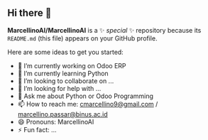 ## Hi there 👋


**MarcellinoAI/MarcellinoAI** is a ✨ _special_ ✨ repository because its `README.md` (this file) appears on your GitHub profile.

Here are some ideas to get you started:

- 🔭 I’m currently working on Odoo ERP
- 🌱 I’m currently learning Python
- 👯 I’m looking to collaborate on ...
- 🤔 I’m looking for help with ...
- 💬 Ask me about Python or Odoo Programming
- 📫 How to reach me: cmarcellino9@gmail.com / marcellino.passar@binus.ac.id
- 😄 Pronouns: MarcellinoAI
- ⚡ Fun fact: ...

